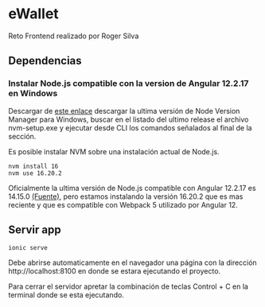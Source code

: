 # eWallet
Reto Frontend realizado por Roger Silva

## Dependencias

### Instalar Node.js compatible con la version de Angular 12.2.17 en Windows

Descargar de [este enlace](https://github.com/coreybutler/nvm-windows/releases/) descargar la ultima versión de Node Version Manager para Windows, buscar en el listado del ultimo release el archivo nvm-setup.exe y ejecutar desde CLI los comandos señalados al final de la sección.

Es posible instalar NVM sobre una instalación actual de Node.js.

```
nvm install 16
nvm use 16.20.2
```
Oficialmente la ultima versión de Node.js compatible con Angular 12.2.17 es 14.15.0 [(Fuente)](https://angular.io/guide/versions), pero estamos instalando la versión 16.20.2 que es mas reciente y que es compatible con Webpack 5 utilizado por Angular 12. 

## Servir app
```
ionic serve
```
Debe abrirse automaticamente en el navegador una página con la dirección http://localhost:8100 en donde se estara ejecutando el proyecto.

Para cerrar el servidor apretar la combinación de teclas Control + C en la terminal donde se esta ejecutando.
